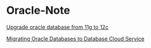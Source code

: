 # Oracle-Note

[Upgrade oracle database from 11g to 12c](/Upgrade%20oracle%20database%20from%2011g%20to%2012c.md)

[Migrating Oracle Databases to Database Cloud Service](https://docs.oracle.com/en/cloud/paas/database-dbaas-cloud/csdbi/mig-migrating-premises-oracle-db-cloud.html)
